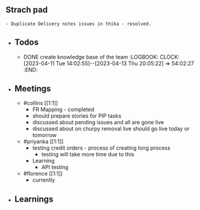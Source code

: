 ## Strach pad
	- Duplicate Delivery notes issues in thika - resolved.
- ## Todos
	- DONE create knowledge base of the team
	  :LOGBOOK:
	  CLOCK: [2023-04-11 Tue 14:02:55]--[2023-04-13 Thu 20:05:22] =>  54:02:27
	  :END:
- ## Meetings
	- #collins [[1:1]]
		- FR Mapping - completed
		- should prepare stories for PIP tasks
		- discussed about pending issues and all are gone live
		- discussed about on churpy removal live should go live today or tomorrow
	- #priyanka [[1:1]]
		- testing credit orders - process of creating long process
			- testing will take more time due to this
		- Learning
			- API testing
	- #florence [[1:1]]
		- currently
- ## Learnings